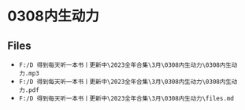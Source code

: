 # 0308内生动力

## Files

- `F:/D 得到每天听一本书丨更新中\2023全年合集\3月\0308内生动力\0308内生动力.mp3`
- `F:/D 得到每天听一本书丨更新中\2023全年合集\3月\0308内生动力\0308内生动力.pdf`
- `F:/D 得到每天听一本书丨更新中\2023全年合集\3月\0308内生动力\files.md`
